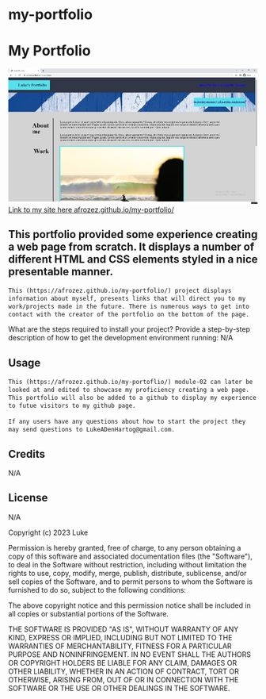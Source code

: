 # my-portfolio

# My Portfolio

![Site screenshot](./assets/ddd.jpg)
<a href="https://afrozez.github.io/my-portfolio/">Link to my site here afrozez.github.io/my-portfolio/</a>

## This portfolio provided some experience creating a web page from scratch. It displays a number of different HTML and CSS elements styled in a nice presentable manner.


   
    This (https://afrozez.github.io/my-portfolio/) project displays information about myself, presents links that will direct you to my work/projects made in the future. There is numerous ways to get into contact with the creator of the portfolio on the bottom of the page.






What are the steps required to install your project? Provide a step-by-step description of how to get the development environment running: N/A

## Usage
    This (https://afrozez.github.io/my-portoflio/) module-02 can later be looked at and edited to showcase my proficiency creating a web page. This portfolio will also be added to a github to display my experience to futue visitors to my github page.

    If any users have any questions about how to start the project they may send questions to LukeADenHartog@gmail.com.

## Credits
N/A

## License
N/A



Copyright (c) 2023 Luke

Permission is hereby granted, free of charge, to any person obtaining a copy
of this software and associated documentation files (the "Software"), to deal
in the Software without restriction, including without limitation the rights
to use, copy, modify, merge, publish, distribute, sublicense, and/or sell
copies of the Software, and to permit persons to whom the Software is
furnished to do so, subject to the following conditions:

The above copyright notice and this permission notice shall be included in all
copies or substantial portions of the Software.

THE SOFTWARE IS PROVIDED "AS IS", WITHOUT WARRANTY OF ANY KIND, EXPRESS OR
IMPLIED, INCLUDING BUT NOT LIMITED TO THE WARRANTIES OF MERCHANTABILITY,
FITNESS FOR A PARTICULAR PURPOSE AND NONINFRINGEMENT. IN NO EVENT SHALL THE
AUTHORS OR COPYRIGHT HOLDERS BE LIABLE FOR ANY CLAIM, DAMAGES OR OTHER
LIABILITY, WHETHER IN AN ACTION OF CONTRACT, TORT OR OTHERWISE, ARISING FROM,
OUT OF OR IN CONNECTION WITH THE SOFTWARE OR THE USE OR OTHER DEALINGS IN THE
SOFTWARE.